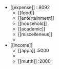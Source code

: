 - [[expense]] : 8092
	- [[food]]
	- [[entertainment]]
	- [[household]]
	- [[academic]]
	- [[miscelleneus]]
	- 
- [[income]] 
	- [[appa]] :5000
	- 
	- [[mutth]] :2000